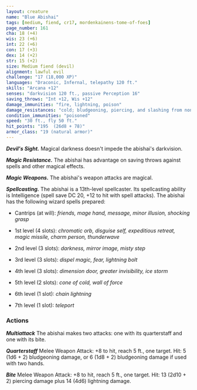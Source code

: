```yaml
---
layout: creature
name: "Blue Abishai"
tags: [medium, fiend, cr17, mordenkainens-tome-of-foes]
page_number: 161
cha: 18 (+4)
wis: 23 (+6)
int: 22 (+6)
con: 17 (+3)
dex: 14 (+2)
str: 15 (+2)
size: Medium fiend (devil)
alignment: lawful evil
challenge: "17 (18,000 XP)"
languages: "Draconic, Infernal, telepathy 120 ft."
skills: "Arcana +12"
senses: "darkvision 120 ft., passive Perception 16"
saving_throws: "Int +12, Wis +12"
damage_immunities: "fire, lightning, poison"
damage_resistances: "cold; bludgeoning, piercing, and slashing from nonmagical attacks that aren't silvered"
condition_immunities: "poisoned"
speed: "30 ft., fly 50 ft."
hit_points: "195  (26d8 + 78)"
armor_class: "19 (natural armor)"
---
```


***Devil's Sight.*** Magical darkness doesn't impede the abishai's darkvision.

***Magic Resistance.*** The abishai has advantage on saving throws against spells and other magical effects.

***Magic Weapons.*** The abishai's weapon attacks are magical.

***Spellcasting.*** The abishai is a 13th-level spellcaster. Its spellcasting ability is Intelligence (spell save DC 20, +12 to hit with spell attacks). The abishai has the following wizard spells prepared:

* Cantrips (at will): <i>friends, mage hand, message, minor illusion, shocking grasp</i>

* 1st level (4 slots): <i>chromatic orb, disguise self, expeditious retreat, magic missile, charm person, thunderwave</i>

* 2nd level (3 slots): <i>darkness, mirror image, misty step</i>

* 3rd level (3 slots): <i>dispel magic, fear, lightning bolt</i>

* 4th level (3 slots): <i>dimension door, greater invisibility, ice storm</i>

* 5th level (2 slots): <i>cone of cold, wall of force</i>

* 6th level (1 slot): <i>chain lightning</i>

* 7th level (1 slot): <i>teleport</i>

### Actions

***Multiattack*** The abishai makes two attacks: one with its quarterstaff and one with its bite.

***Quarterstaff*** Melee Weapon Attack: +8 to hit, reach 5 ft., one target. Hit: 5 (1d6 + 2) bludgeoning damage, or 6 (1d8 + 2) bludgeoning damage if used with two hands.

***Bite*** Melee Weapon Attack: +8 to hit, reach 5 ft., one target. Hit: 13 (2d10 + 2) piercing damage plus 14 (4d6) lightning damage.
